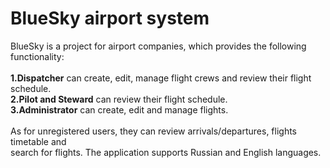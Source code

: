 # BlueSky airport system 
BlueSky is a project for airport companies, which provides the following functionality:<br/><br/>
**1.Dispatcher** can create, edit, manage flight crews and review their flight schedule.<br/>
**2.Pilot and Steward** can review their flight schedule.<br/>
**3.Administrator** can create, edit and manage flights.<br/><br/>
As for unregistered users, they can review  arrivals/departures, flights timetable and <br/>
search for flights. The application supports Russian and English languages.<br/><br/>
